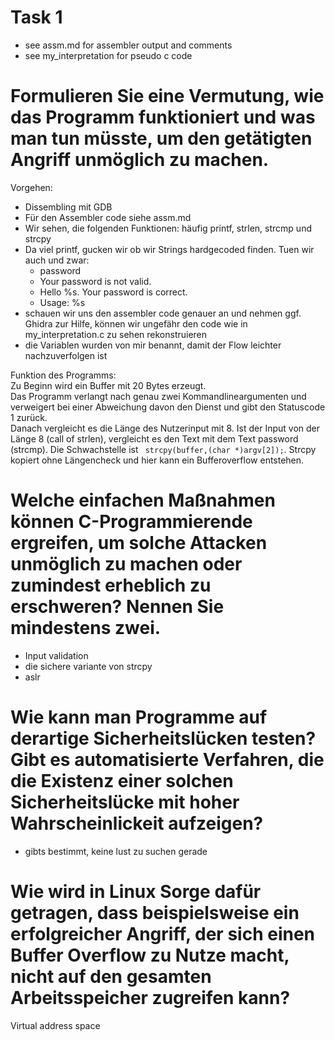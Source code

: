 # Task 1
- see assm.md for assembler output and comments
- see my_interpretation for pseudo c code 


# Formulieren Sie eine Vermutung, wie das Programm funktioniert und was man tun müsste, um den getätigten Angriff unmöglich zu machen.
Vorgehen:  
-  Dissembling mit GDB  
- Für den Assembler code siehe assm.md  
- Wir sehen, die folgenden Funktionen: häufig printf, strlen, strcmp und strcpy  
- Da viel printf, gucken wir ob wir Strings hardgecoded finden. Tuen wir auch und zwar:  
	- password   
	- Your password is not valid.  
	- Hello %s. Your password is correct.  
	- Usage: %s <password> <name>  
- schauen wir uns den assembler code genauer an und nehmen ggf. Ghidra zur Hilfe, können wir ungefähr den code wie in my_interpretation.c zu sehen rekonstruieren  
- die Variablen wurden von mir benannt, damit der Flow leichter nachzuverfolgen ist  

Funktion des Programms:  
Zu Beginn wird ein Buffer mit 20 Bytes erzeugt.  
Das Programm verlangt nach genau zwei Kommandlineargumenten und verweigert bei einer Abweichung davon den Dienst und gibt den Statuscode 1 zurück.  
Danach vergleicht es die Länge des Nutzerinput mit 8. Ist der Input von der Länge 8 (call of strlen), vergleicht es den Text mit dem Text password (strcmp). Die Schwachstelle ist ` strcpy(buffer,(char *)argv[2]);`. Strcpy kopiert ohne Längencheck und hier kann ein Bufferoverflow entstehen.  

# Welche einfachen Maßnahmen können C-Programmierende ergreifen, um solche Attacken unmöglich zu machen oder zumindest erheblich zu erschweren? Nennen Sie mindestens zwei.
- Input validation
- die sichere variante von strcpy
- aslr

# Wie kann man Programme auf derartige Sicherheitslücken testen? Gibt es automatisierte Verfahren, die die Existenz einer solchen Sicherheitslücke mit hoher Wahrscheinlickeit aufzeigen?

- gibts bestimmt, keine lust zu suchen gerade

# Wie wird in Linux Sorge dafür getragen, dass beispielsweise ein erfolgreicher Angriff, der sich einen Buffer Overflow zu Nutze macht, nicht auf den gesamten Arbeitsspeicher zugreifen kann?

Virtual address space


